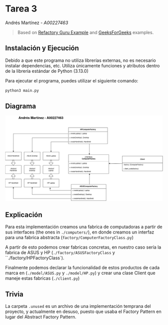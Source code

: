 # Tarea 3

Andrés Martínez - _A00227463_

> Based on [Refactory Guru Example](https://refactoring.guru/design-patterns/abstract-factory/python/example) and [GeeksForGeeks](https://www.geeksforgeeks.org/abstract-factory-pattern/) examples.

## Instalación y Ejecución

Debido a que este programa no utiliza librerías externas, no es necesario instalar dependencias, etc. Utiliza únicamente funciones y atributos dentro de la librería estándar de Python (3.13.0)

Para ejecutar el programa, puedes utilizar el siguiente comando:

```bash
python3 main.py
```

## Diagrama

![Diagrama UML](assets/uml.png)

## Explicación

Para esta implementación creamos una fabrica de computadoras a partir de sus interfaces  (the ones in `./computers/`), en donde creamos un interfaz para una fabrica abstracta (`factory/ComputerFactoryClass.py`)

A partir de esto podemos crear fabricas concretas, en nuestro caso sería la fabrica de ASUS y HP (`./factory/ASUSFactoryClass` y ``./factory/HPFactoryClass`).

Finalmente podemos declarar la funcionalidad de estos productos de cada marca en (`./model/ASUS.py` y `./model/HP.py`) y crear una clase Client que maneje estas fabricas (`./client.py`)

## Trivia

La carpeta `.unused` es un archivo de una implementación temprana del proyecto, y actualmente en desuso, puesto que usaba el Factory Pattern en lugar del Abstract Factory Pattern.
